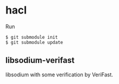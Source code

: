 # hacl

Run

```
$ git submodule init
$ git submodule update
```

## libsodium-verifast

libsodium with some verification by VeriFast.
